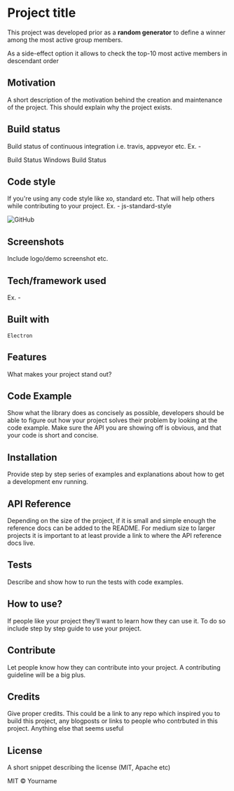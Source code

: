 # Project title

This project was developed prior as a **random generator** to define a winner among the most 
active group members.

As a side-effect option it allows to check the top-10 most active members in descendant order

## Motivation

A short description of the motivation behind the creation and maintenance of the project. 
This should explain why the project exists.

## Build status

Build status of continuous integration i.e. travis, appveyor etc. Ex. -

Build Status Windows Build Status

## Code style

If you're using any code style like xo, standard etc. That will help others while contributing to your project.
Ex. -
js-standard-style

![GitHub](https://img.shields.io/github/license/da070116/vk_apps)


## Screenshots

Include logo/demo screenshot etc.

## Tech/framework used

Ex. -

## Built with

    Electron

## Features

What makes your project stand out?

## Code Example

Show what the library does as concisely as possible, developers should be able to figure out how your project 
solves their problem by looking at the code example. Make sure the API you are showing off is obvious, 
and that your code is short and concise.

## Installation

Provide step by step series of examples and explanations about how to get a development env running.

## API Reference

Depending on the size of the project, if it is small and simple enough the reference docs can be added to the README.
For medium size to larger projects it is important to at least provide a link to where the API reference docs live.

## Tests

Describe and show how to run the tests with code examples.

## How to use?

If people like your project they’ll want to learn how they can use it. 
To do so include step by step guide to use your project.

## Contribute

Let people know how they can contribute into your project. A contributing guideline will be a big plus.

## Credits

Give proper credits. This could be a link to any repo which inspired you to build this project, any blogposts 
or links to people who contrbuted in this project.
Anything else that seems useful

## License

A short snippet describing the license (MIT, Apache etc)

MIT © Yourname